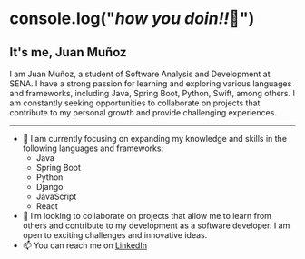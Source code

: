 # console.log("_how you doin!!_👋")
## It's me, Juan Muñoz

I am Juan Muñoz, a student of Software Analysis and Development at SENA. I have a strong passion for learning and exploring various languages and frameworks, including Java, Spring Boot, Python, Swift, among others. I am constantly seeking opportunities to collaborate on projects that contribute to my personal growth and provide challenging experiences.

---

- 🌱 I am currently focusing on expanding my knowledge and skills in the following languages and frameworks:
  - Java
  - Spring Boot
  - Python
  - Django
  - JavaScript
  - React
- 💞️ I’m looking to collaborate on  projects that allow me to learn from others and contribute to my development as a software developer. I am open to exciting challenges and innovative ideas.
- 📫 You can reach me on [LinkedIn](https://www.linkedin.com/)

<!---
JuanoMunoz/JuanoMunoz is a ✨ special ✨ repository because its `README.md` (this file) appears on your GitHub profile.
You can click the Preview link to take a look at your changes.
--->
